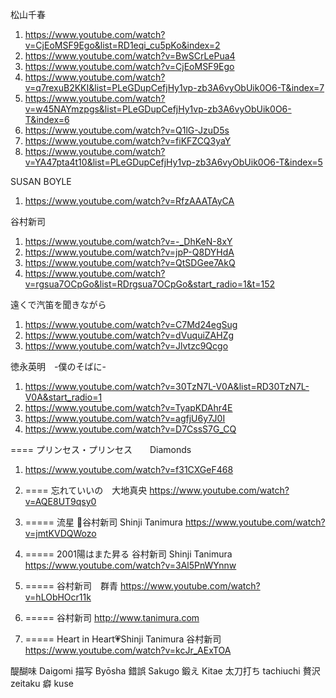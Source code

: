 松山千春
1. https://www.youtube.com/watch?v=CjEoMSF9Ego&list=RD1eqi_cu5pKo&index=2
1. https://www.youtube.com/watch?v=BwSCrLePua4
1. https://www.youtube.com/watch?v=CjEoMSF9Ego
1. https://www.youtube.com/watch?v=q7rexuB2KKI&list=PLeGDupCefjHy1vp-zb3A6vyObUik0O6-T&index=7
1. https://www.youtube.com/watch?v=w45NAYmzpgs&list=PLeGDupCefjHy1vp-zb3A6vyObUik0O6-T&index=6
1. https://www.youtube.com/watch?v=Q1lG-JzuD5s
1. https://www.youtube.com/watch?v=fiKFZCQ3yaY
1. https://www.youtube.com/watch?v=YA47pta4t10&list=PLeGDupCefjHy1vp-zb3A6vyObUik0O6-T&index=5

SUSAN BOYLE
1. https://www.youtube.com/watch?v=RfzAAATAyCA

谷村新司
1. https://www.youtube.com/watch?v=-_DhKeN-8xY
1. https://www.youtube.com/watch?v=jpP-Q8DYHdA
1. https://www.youtube.com/watch?v=QtSDGee7AkQ
1. https://www.youtube.com/watch?v=rgsua7OCpGo&list=RDrgsua7OCpGo&start_radio=1&t=152

遠くで汽笛を聞きながら
1. https://www.youtube.com/watch?v=C7Md24egSug
1. https://www.youtube.com/watch?v=dVuquiZAHZg
1. https://www.youtube.com/watch?v=Jlvtzc9Qcgo

徳永英明　-僕のそばに-
1. https://www.youtube.com/watch?v=30TzN7L-V0A&list=RD30TzN7L-V0A&start_radio=1
1. https://www.youtube.com/watch?v=TyapKDAhr4E
1. https://www.youtube.com/watch?v=agfjU6y7J0I
1. https://www.youtube.com/watch?v=D7CssS7G_CQ

==== プリンセス・プリンセス　　Diamonds
1. https://www.youtube.com/watch?v=f31CXGeF468

1. ==== 忘れていいの　大地真央
https://www.youtube.com/watch?v=AQE8UT9qsy0
1. ===== 流星 🌠谷村新司 Shinji Tanimura
https://www.youtube.com/watch?v=jmtKVDQWozo
1. ===== 2001陽はまた昇る 谷村新司 Shinji Tanimura
https://www.youtube.com/watch?v=3Al5PnWYnnw
1. ===== 谷村新司　群青
https://www.youtube.com/watch?v=hLObHOcr11k
1. ===== 谷村新司
http://www.tanimura.com
1. ===== Heart in Heart💗Shinji Tanimura 谷村新司
https://www.youtube.com/watch?v=kcJr_AExTOA

醍醐味 Daigomi
描写 Byōsha
錯誤 Sakugo
鍛え Kitae
太刀打ち tachiuchi
贅沢 zeitaku
癖 kuse

